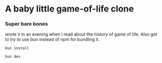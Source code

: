 # A baby little game-of-life clone

### Super bare bones

wrote it in an evening when i read about the history of game of life.
Also got to try to use bun instead of npm for bundling it.


```bun install```

```bun dev```